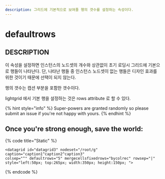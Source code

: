 ```yaml
---
description: 그리드에 기본적으로 보여줄 행의 갯수를 설정하는 속성이다.
---
```


# defaultrows

## DESCRIPTION

이 속성을 설정하면 인스턴스의 노드셋의 개수와 상관없이 초기 로딩시 그리드에 기본으로 행들이 나타난다. 단, 나타난 행들 중 인스턴스 노드셋이 없는 행들은 디자인 효과를 위한 것이기 때문에 선택이 되지 않는다.

행의 갯수는 캡션 부분을 포함한 갯수이다.

lightgrid 에서 기본 행을 설정하는 것은 rows attribute 로 할 수 있다.

{% hint style="info" %}
 Super-powers are granted randomly so please submit an issue if you're not happy with yours.
{% endhint %}

## Once you're strong enough, save the world:

{% code title="Static" %}
```markup
<datagrid id="datagrid3" nodeset="/root/g" caption="caption1^caption2^caption3" 
colsep="^" defaultrows="5" mergecellsfixedrows="bycolrec" rowsep="|" 
style="left:50px; top:265px; width:350px; height:150px; ">
```
{% endcode %}



